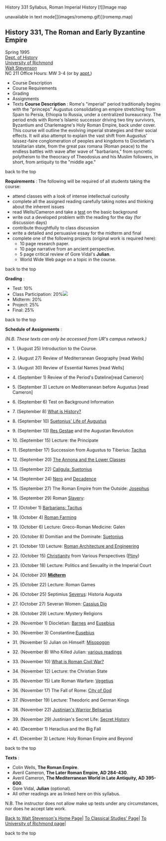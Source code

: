 History 331 Syllabus, Roman Imperial History [![\[Image map

unavailable in text mode\]](images/romemp.gif)](romemp.map)

## History 331, The Roman and Early Byzantine Empire

Spring 1995  
[Dept. of History](http://www.urich.edu/~history/)  
[University of Richmond](http://www.urich.edu/)  
[Walt Stevenson](http://hermes.richmond.edu/stevenson/index.html)  
NC 211 Office Hours: MW 3-4 (or by [appt.](mailto:stevenson@urvax.urich.edu))  

  * Course Description
  * Course Requirements
  * Grading
  * Assignments
  * Texts 
**Course Description** : Rome's "imperial" period traditionally begins with
the "princeps" Augustus consolidating an empire stretching from Spain to
Persia, Ethiopia to Russia, under a centralized bureaucracy. The period ends
with Rome's Islamic successor driving two tiny survivors, Byzantium and
Charlemagne's Holy Roman Empire, back under cover. This course will outline
the evolving imperial strategies and their social effects. It will also
attempt to explain the vast shift from Augustus' laissez-faire conglomeration
of peoples and kingdoms to Diocletian's totalitarian state, from the great pax
romana (Roman peace) to the endless battles with wave after wave of
"barbarians," from syncretic polytheism to the theocracy of Theodosius and his
Muslim followers, in short, from antiquity to the "middle age."

back to the top

**Requirements** : The following will be required of all students taking the
course:

  * attend classes with a look of intense intellectual curiosity 
  * complete all the assigned reading carefully taking notes and thinking about the inherent issues 
  * read Wells/Cameron and take a [test](his331facts.html) on the basic background 
  * write out a developed problem with the reading for the day (for discussion days) 
  * contribute thoughtfully to class discussion 
  * write a detailed and persuasive essay for the midterm and final 
  * complete one of the following projects (original work is required here): 
    * 10 page research paper. 
    * 10 page narrative from an ancient perspective. 
    * 5 page critical review of Gore Vidal's **Julian**. 
    * World Wide Web page on a topic in the course.  

back to the top

**Grading** :

  * Test: 10% 
  * Class Participation: 20%![](history331texts/duedanim.gif)
  * Midterm: 20% 
  * Project: 25% 
  * Final: 25% 

back to the top

**Schedule of Assignments** :

_(N.B. These texts can only be accessed from UR's campus network.)_

  * 1\. (August 25) Introduction to the Course.  

  * 2\. (August 27) Review of Mediterranean Geography [read Wells]  

  * 3\. (August 30) Review of Essential Names [read Wells]  

  * 4\. (September 1) Review of the Period's Dateline[read Cameron]   

  * 5\. (September 3) Lecture on Mediterranean before Augustus [read Cameron]  

  * 6\. (September 6) Test on Background Information   

  * 7\. (September 8) [What is History?](history331texts/carr.html)   

  * 8\. (September 10) [Suetonius' Life of Augustus](history331texts/suetaug.html)  

  * 9\. (September 13) [Res Gestae](http://www.usask.ca/classics/DeptTransls/ResGest.html) and the Augustan Revolution  

  * 10\. (September 15) Lecture: the Principate  

  * 11\. (September 17) Succession from Augustus to Tiberius: [Tacitus](http://hermes.richmond.edu/stevenson/history331texts/augtotib.html)  

  * 12\. (September 20) [The Annona and the Lower Classes](history331texts/annona.html)  

  * 13\. (September 22) [Caligula: Suetonius](history331texts/caligula.html)  

  * 14\. (September 24) [Nero](history331texts/tacitus3.html) and [ Decadence ](history331texts/satyricon.html)  

  * 15\. (September 27) The Roman Empire from the Outside: [Josephus](history331texts/jewish.html)  

  * 16\. (September 29) Roman [Slavery](history331texts/slavery.html):  

  * 17\. (October 1) [Barbarians: Tacitus](history331texts/barbarians.html)  

  * 18\. (October 4) [Roman Farming](history331texts/farming.html)   

  * 19\. (October 6) Lecture: Greco-Roman Medicine: Galen  

  * 20\. (October 8) Domitian and the Dominate: [Suetonius](history331texts/dom.html)  

  * 21\. (October 13) Lecture: [Roman Architecture and Engineering](history331texts/enginlect.html)
  * 22\. (October 15) [Christianity](history331texts/christian.html) from Various Perspectives ([Pliny](history331texts/pliny.html))  

  * 23\. (October 18) Lecture: Politics and Sexuality in the Imperial Court 
  * 24\. (October 20) **[Midterm](history331texts/midterm.html)**  

  * 25\. (October 22) Lecture: Roman Games 
  * 26\. (October 25) Septimius [Severus](history331texts/severus.html): Historia Augusta 
  * 27\. (October 27) Severan Women: [Cassius Dio](history331texts/s_women.html)
  * 28\. (October 29) Lecture: Mystery Religions 
  * 29\. (November 1) Diocletian: [Barnes](history331texts/barnes.html) and [Eusebius](history331texts/eusebius.html)
  * 30\. (November 3) Constantine:[Eusebius](history331texts/euseb.html)
  * 31\. (November 5) Julian on Himself: [Misopogon](history331texts/julian.html)
  * 32\. (November 8) Who Killed Julian: [various readings](history331texts/whodoni.html)
  * 33\. (November 10) [What is Roman Civil War?](history331texts/civilwar.html)
  * 34\. (November 12) Lecture: the Christian State 
  * 35\. (November 15) Late Roman Warfare: [Vegetius](history331texts/Vegetius.html)
  * 36\. (November 17) The Fall of Rome: [City of God](history331texts/cgod.html)
  * 37\. (November 19) Lecture: Theodoric and German Kings 
  * 38\. (November 22) [Justinian's Warrior Belisarius](history331texts/procop1.html)
  * 39\. (November 29) Justinian's Secret Life: [Secret History](history331texts/procopius.html)
  * 40\. (December 1) Heraclius and the Big Fall 
  * 41\. (December 3) Lecture: Holy Roman Empire and Beyond 

back to the top

**Texts** :

  * Colin Wells, **The Roman Empire**. 
  * Averil Cameron, **The Later Roman Empire, AD 284-430**. 
  * Averil Cameron, **The Mediterranean World in Late Antiquity, AD 395-600**. 
  * Gore Vidal, **Julian** (optional). 
  * All other readings are as linked here on this syllabus. 

N.B. The instructor does not allow make up tests under any circumstances, nor
does he accept late work.

[Back to Walt Stevenson's Home Page](http://hermes.richmond.edu/stevenson/)|
[To Classical Studies' Page](http://hermes.richmond.edu/)| [To University of
Richmond page](http://www.urich.edu/)|

back to the top

